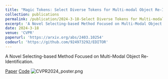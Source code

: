 ```yaml
---
title: "Magic Tokens: Select Diverse Tokens for Multi-modal Object Re-Identification"
collection: publications
permalink: /publication/2024-3-18-Select Diverse Tokens for Multi-modal Object Re-Identification
excerpt: 'A Novel Selecting-based Method Focused on Multi-Modal Object Re-Identification.'
date: 2024-3-18
venue: 'CVPR'
paperurl: 'https://arxiv.org/abs/2403.10254'
codeurl: 'https://github.com/924973292/EDITOR'
---
```

A Novel Selecting-based Method Focused on Multi-Modal Object Re-Identification.

[Paper](https://arxiv.org/abs/2403.10254)
[Code](https://github.com/924973292/EDITOR)
![CVPR2024_poster.png](..%2Fimages%2FCVPR2024_poster.png)
